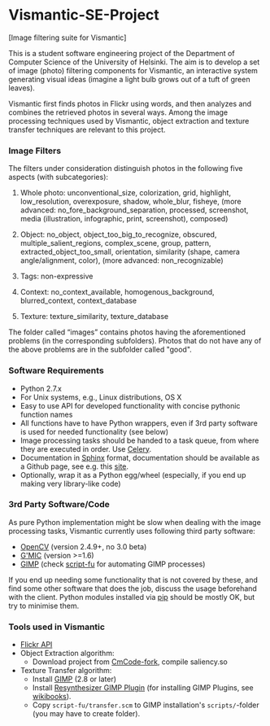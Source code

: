 # Vismantic-SE-Project
[Image filtering suite for Vismantic]

This is a student software engineering project of the Department of Computer Science of the University of Helsinki. The aim is to develop a set of image (photo) filtering components for Vismantic, an interactive system generating visual ideas (imagine a light bulb grows out of a tuft of green leaves). 

Vismantic first finds photos in Flickr using words, and then analyzes and combines the retrieved photos in several ways. Among the image processing techniques used by Vismantic, object extraction and texture transfer techniques are relevant to this project.

### Image Filters

The filters under consideration distinguish photos in the following five aspects (with subcategories):

1. Whole photo: unconventional_size, colorization, grid, highlight, low_resolution, overexposure, shadow, whole_blur, fisheye, (more advanced: no_fore_background_separation, processed, screenshot, media (illustration, infographic, print, screenshot), composed)

2. Object: no_object, object_too_big_to_recognize, obscured, multiple_salient_regions, complex_scene, group, pattern, extracted_object_too_small, orientation, similarity (shape, camera angle/alignment, color), (more advanced: non_recognizable)

3. Tags: non-expressive

4. Context: no_context_available, homogenous_background, blurred_context, context_database

5. Texture: texture_similarity, texture_database

The folder called “images” contains photos having the aforementioned problems (in the corresponding subfolders). Photos that do not have any of the above problems are in the subfolder called "good".

### Software Requirements
- Python 2.7.x
- For Unix systems, e.g., Linux distributions, OS X
- Easy to use API for developed functionality with concise pythonic function names
- All functions have to have Python wrappers, even if 3rd party software is used for needed functionality (see below)
- Image processing tasks should be handed to a task queue, from where they are executed in order. Use [Celery](http://www.celeryproject.org/).
- Documentation in [Sphinx](http://sphinx-doc.org) format, documentation should be available as a Github page, see e.g. this [site](http://daler.github.io/sphinxdoc-test/includeme.html).
- Optionally, wrap it as a Python egg/wheel (especially, if you end up making very library-like code)

### 3rd Party Software/Code

As pure Python implementation might be slow when dealing with the image processing tasks, Vismantic currently uses following third party software:

- [OpenCV](http://opencv.org/) (version 2.4.9+, no 3.0 beta)
- [G'MIC](http://gmic.eu) (version >=1.6)
- [GIMP](http://www.gimp.org/) (check [script-fu](http://docs.gimp.org/en/gimp-concepts-script-fu.html) for automating GIMP processes)

If you end up needing some functionality that is not covered by these, and find some other software that does the job, discuss the usage beforehand with the client. Python modules installed via [pip](https://pypi.python.org/pypi/pip) should be mostly OK, but try to minimise them.

### Tools used in Vismantic
* [Flickr API](https://www.flickr.com/services/api/)
* Object Extraction algorithm:
  * Download project from [CmCode-fork](https://github.com/assamite/CmCode), compile saliency.so
* Texture Transfer algorithm:
  * Install [GIMP](http://www.gimp.org/) (2.8 or later)
  * Install [Resynthesizer GIMP Plugin](http://registry.gimp.org/node/25219) (for installing GIMP Plugins, see [wikibooks](http://en.wikibooks.org/wiki/GIMP/Installing_Plugins)).
  * Copy ``script-fu/transfer.scm`` to GIMP installation's ``scripts/``-folder (you may have to create folder).

